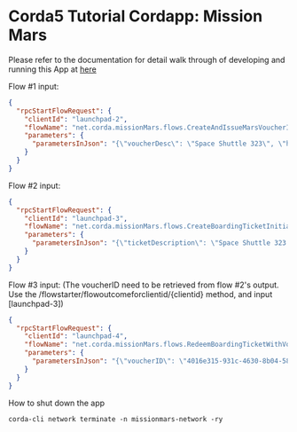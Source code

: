# Corda5 Tutorial Cordapp: Mission Mars

Please refer to the documentation for detail walk through of developing and running this App at [here](https://docs.r3.com/en/platform/corda/5.0-dev-preview-1/tutorials/building-cordapp/c5-basic-cordapp-intro.html)


Flow #1 input: 
```json
{
  "rpcStartFlowRequest": {
    "clientId": "launchpad-2", 
    "flowName": "net.corda.missionMars.flows.CreateAndIssueMarsVoucherInitiator", 
    "parameters": { 
      "parametersInJson": "{\"voucherDesc\": \"Space Shuttle 323\", \"holder\": \"C=US, L=New York, O=Peter, OU=INC\"}" 
    } 
  } 
}
```
Flow #2 input: 
```json
{
  "rpcStartFlowRequest": {
    "clientId": "launchpad-3", 
    "flowName": "net.corda.missionMars.flows.CreateBoardingTicketInitiator", 
    "parameters": { 
      "parametersInJson": "{\"ticketDescription\": \"Space Shuttle 323 - Seat 16B\", \"daysTillLaunch\": \"10\"}" 
    } 
  } 
}
```
Flow #3 input: (The voucherID need to be retrieved from flow #2's output. Use the /flowstarter/flowoutcomeforclientid/{clientid} method, and input [launchpad-3])
```json
{
  "rpcStartFlowRequest": {
    "clientId": "launchpad-4", 
    "flowName": "net.corda.missionMars.flows.RedeemBoardingTicketWithVoucherInitiator", 
    "parameters": { 
      "parametersInJson": "{\"voucherID\": \"4016e315-931c-4630-8b04-58ad37b8d644\", \"holder\": \"C=US, L=New York, O=Peter, OU=INC\"}" 
    } 
  } 
}
```

How to shut down the app
```
corda-cli network terminate -n missionmars-network -ry
```

